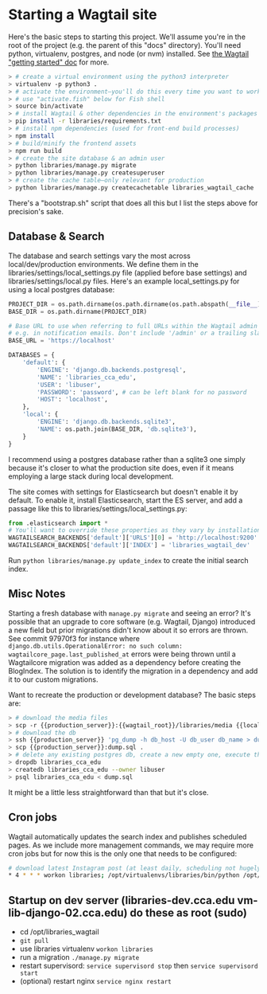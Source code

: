 # Starting a Wagtail site

Here's the basic steps to starting this project. We'll assume you're in the root of the project (e.g. the parent of this "docs" directory). You'll need python, virtualenv, postgres, and node (or nvm) installed. See [the Wagtail "getting started" doc](http://docs.wagtail.io/en/v1.10.1/getting_started/tutorial.html) for more.

```sh
> # create a virtual environment using the python3 interpreter
> virtualenv -p python3 .
> # activate the environment—you'll do this every time you want to work on the project
> # use "activate.fish" below for Fish shell
> source bin/activate
> # install Wagtail & other dependencies in the environment's packages
> pip install -r libraries/requirements.txt
> # install npm dependencies (used for front-end build processes)
> npm install
> # build/minify the frontend assets
> npm run build
> # create the site database & an admin user
> python libraries/manage.py migrate
> python libraries/manage.py createsuperuser
> # create the cache table—only relevant for production
> python libraries/manage.py createcachetable libraries_wagtail_cache
```

There's a "bootstrap.sh" script that does all this but I list the steps above for precision's sake.


## Database & Search

The database and search settings vary the most across local/dev/production environments. We define them in the libraries/settings/local_settings.py file (applied before base settings) and libraries/settings/local.py files. Here's an example local_settings.py for using a local postgres database:

```python
PROJECT_DIR = os.path.dirname(os.path.dirname(os.path.abspath(__file__)))
BASE_DIR = os.path.dirname(PROJECT_DIR)

# Base URL to use when referring to full URLs within the Wagtail admin backend -
# e.g. in notification emails. Don't include '/admin' or a trailing slash
BASE_URL = 'https://localhost'

DATABASES = {
    'default': {
        'ENGINE': 'django.db.backends.postgresql',
        'NAME': 'libraries_cca_edu',
        'USER': 'libuser',
        'PASSWORD': 'password', # can be left blank for no password
        'HOST': 'localhost',
    },
    'local': {
        'ENGINE': 'django.db.backends.sqlite3',
        'NAME': os.path.join(BASE_DIR, 'db.sqlite3'),
    }
}
```

I recommend using a postgres database rather than a sqlite3 one simply because it's closer to what the production site does, even if it means employing a large stack during local development.

The site comes with settings for Elasticsearch but doesn't enable it by default. To enable it, install Elasticsearch, start the ES server, and add a passage like this to libraries/settings/local_settings.py:

```python
from .elasticsearch import *
# You'll want to override these properties as they vary by installation
WAGTAILSEARCH_BACKENDS['default']['URLS'][0] = 'http://localhost:9200'
WAGTAILSEARCH_BACKENDS['default']['INDEX'] = 'libraries_wagtail_dev'
```

Run `python libraries/manage.py update_index` to create the initial search index.

## Misc Notes

Starting a fresh database with `manage.py migrate` and seeing an error? It's possible that an upgrade to core software (e.g. Wagtail, Django) introduced a new field but prior migrations didn't know about it so errors are thrown. See commit 97970f3 for instance where `django.db.utils.OperationalError: no such column: wagtailcore_page.last_published_at` errors were being thrown until a Wagtailcore migration was added as a dependency before creating the BlogIndex. The solution is to identify the migration in a dependency and add it to our custom migrations.

Want to recreate the production or development database? The basic steps are:

```sh
> # download the media files
> scp -r {{production_server}}:{{wagtail_root}}/libraries/media {{local_root}}/libraries
> # download the db
> ssh {{production_server}} 'pg_dump -h db_host -U db_user db_name > dump.sql'
> scp {{production_server}}:dump.sql .
> # delete any existing postgres db, create a new empty one, execute the dumped SQL
> dropdb libraries_cca_edu
> createdb libraries_cca_edu --owner libuser
> psql libraries_cca_edu < dump.sql
```

It might be a little less straightforward than that but it's close.

## Cron jobs

Wagtail automatically updates the search index and publishes scheduled pages. As we include more management commands, we may require more cron jobs but for now this is the only one that needs to be configured:

```sh
# download latest Instagram post (at least daily, scheduling not hugely important)
* 4 * * * workon libraries; /opt/virtualenvs/libraries/bin/python /opt/libraries_wagtail/libraries/manage.py instagram
```

## Startup on dev server (libraries-dev.cca.edu vm-lib-django-02.cca.edu) do these as root (sudo)

* cd /opt/libraries_wagtail
* `git pull`
* use libraries virtualenv `workon libraries`
* run a migration `./manage.py migrate`
* restart supervisord: `service supervisord stop` then `service supervisord start`
* (optional) restart nginx `service nginx restart`
